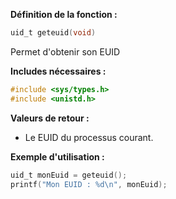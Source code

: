 **Définition de la fonction :**
```c
uid_t geteuid(void)
```

Permet d'obtenir son EUID

**Includes nécessaires :** 
```c
#include <sys/types.h>
#include <unistd.h>
```

**Valeurs de retour :**
- Le EUID du processus courant.

**Exemple d'utilisation :**
```c
uid_t monEuid = geteuid();
printf("Mon EUID : %d\n", monEuid);
```
